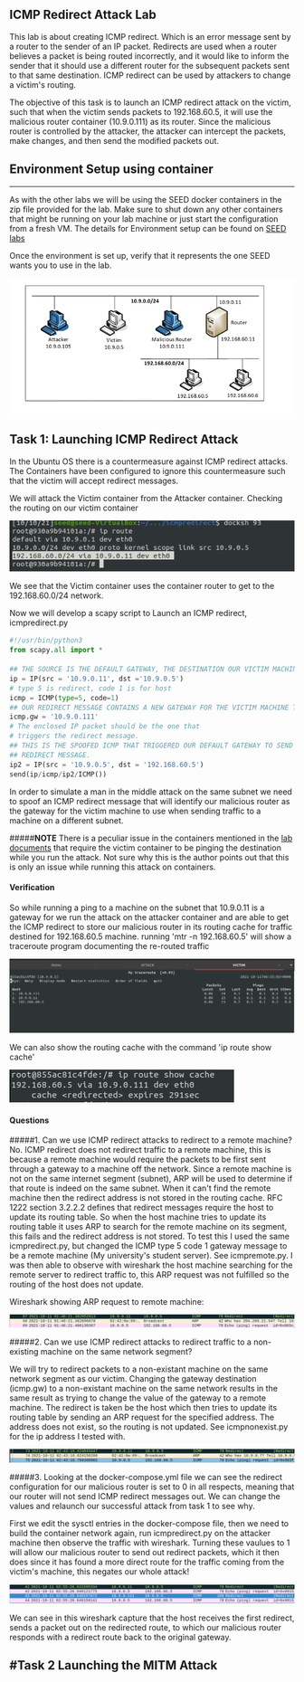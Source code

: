 ICMP Redirect Attack Lab
-------------------------

This lab is about creating ICMP redirect. Which is an error message sent by a router to the sender of an IP packet. Redirects are used when a router believes a packet is being routed incorrectly, and it would like to inform the sender that it should use a different router for the subsequent packets sent to that same destination. ICMP redirect can be used by attackers to change a victim's routing.

The objective of this task is to launch an ICMP redirect attack on the victim, such that when the victim sends packets to 192.168.60.5, it will use the malicious router container (10.9.0.111) as its router. Since the malicious router is controlled by the attacker, the attacker can intercept the packets, make changes, and then send the modified packets out. 


## Environment Setup using container
-------------------------------------

As with the other labs we will be using the SEED docker containers in the zip file provided for the lab. Make sure to shut down any other containers that might be running on your lab machine or just start the configuration from a fresh VM. The details for Environment setup can be found on [SEED labs](https://seedsecuritylabs.org/Labs_20.04/Networking/ICMP_Redirect/)

Once the environment is set up, verify that it represents the one SEED wants you to use in the lab.

![netconfig](img/networkconfig.png)

## Task 1: Launching ICMP Redirect Attack

In the Ubuntu OS there is a countermeasure against ICMP redirect attacks. The Containers have been configured to ignore this countermeasure such that the victim will accept redirect messages.

We will attack the Victim container from the Attacker container. Checking the routing on our victim container

![victimroute](img/victimroute.png)

We see that the Victim container uses the container router to get to the 192.168.60.0/24 network.

Now we will develop a scapy script to Launch an ICMP redirect, icmpredirect.py
```python
#!/usr/bin/python3
from scapy.all import *

## THE SOURCE IS THE DEFAULT GATEWAY, THE DESTINATION OUR VICTIM MACHINE
ip = IP(src = '10.9.0.11', dst ='10.9.0.5')
# type 5 is redirect, code 1 is for host
icmp = ICMP(type=5, code=1)
## OUR REDIRECT MESSAGE CONTAINS A NEW GATEWAY FOR THE VICTIM MACHINE TO USE
icmp.gw = '10.9.0.111'
# The enclosed IP packet should be the one that
# triggers the redirect message.
## THIS IS THE SPOOFED ICMP THAT TRIGGERED OUR DEFAULT GATEWAY TO SEND THE
## REDIRECT MESSAGE.
ip2 = IP(src = '10.9.0.5', dst = '192.168.60.5')
send(ip/icmp/ip2/ICMP())
``` 
 
In order to simulate a man in the middle attack on the same subnet we need to spoof an ICMP redirect message that will identify our malicious router as the gateway for the victim machine to use when sending traffic to a machine on a different subnet.

#####**NOTE**
There is a peculiar issue in the containers mentioned in the [lab documents](https://seedsecuritylabs.org/Labs_20.04/Files/ICMP_Redirect/ICMP_Redirect.pdf) that require the victim container to be pinging the destination while you run the attack. Not sure why this is the author points out that this is only an issue while running this attack on containers.

#### **Verification**
So while running a ping to a machine on the subnet that 10.9.0.11 is a gateway for we run the attack on the attacker container and are able to get the ICMP redirect to store our malicious router in its routing cache for traffic destined for 192.168.60.5 machine. running 'mtr -n 192.168.60.5' will show a traceroute program documenting the re-routed traffic

![mtroutput](img/mtroutput.png)


We can also show the routing cache with the command 'ip route show cache'

![iprouteshow](img/iprouteshow.png)

#### **Questions**

#####1. Can we use ICMP redirect attacks to redirect to a remote machine?
No. ICMP redirect does not redirect traffic to a remote machine, this is because a remote machine would require the packets to be first sent through a gateway to a machine off the network. Since a remote machine is not on the same internet segment (subnet), ARP will be used to determine if that route is indeed on the same subnet. When it can't find the remote machine then the redirect address is not stored in the routing cache. RFC 1222 section 3.2.2.2 defines that redirect messages require the host to update its routing table. So when the host machine tries to update its routing table it uses ARP to search for the remote machine on its segment, this fails and the redirect address is not stored. To test this I used the same icmpredirect.py, but changed the ICMP type 5 code 1 gateway message to be a remote machine (My university's student server). See icmpremote.py. I was then able to observe with wireshark the host machine searching for the remote server to redirect traffic to, this ARP request was not fulfilled so the routing of the host does not update.

Wireshark showing ARP request to remote machine:

![wiresharkremote](img/wiresharkremote.png)

#####2. Can we use ICMP redirect attacks to redirect traffic to a non-existing machine on the same network segment?

We will try to redirect packets to a non-existant machine on the same network segment as our victim. Changing the gateway destination (icmp.gw) to a non-existant machine on the same network results in the same result as trying to change the value of the gateway to a remote machine. The redirect is taken be the host which then tries to update its routing table by sending an ARP request for the specified address. The address does not exist, so the routing is not updated. See icmpnonexist.py for the ip address I tested with.

![nonexistantmachine](img/nonexistantmachine.png)

#####3. Looking at the docker-compose.yml file we can see the redirect configuration for our malicious router is set to 0 in all respects, meaning that our router will not send ICMP redirect messages out. We can change the values and relaunch our successful attack from task 1 to see why.

First we edit the sysctl entries in the docker-compose file, then we need to build the container network again, run icmpredirect.py on the attacker machine then observe the traffic with wireshark. Turning these vaulues to 1 will allow our malicious router to send out redirect packets, which it then does since it has found a more direct route for the traffic coming from the victim's machine, this negates our whole attack!

![redirectredirect](img/redirectredirect.png)

We can see in this wireshark capture that the host receives the first redirect, sends a packet out on the redirected route, to which our malicious router responds with a redirect route back to the original gateway.

#Task 2 Launching the MITM Attack
-------------------------------------

 
